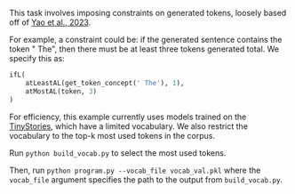 This task involves imposing constraints on generated tokens, loosely based off of [Yao et al., 2023](https://arxiv.org/abs/2307.08689).

For example, a constraint could be: if the generated sentence contains the token " The", then there must be at least three tokens generated total. We specify this as:
```python
ifL(
    atLeastAL(get_token_concept(' The'), 1),
    atMostAL(token, 3)
)
```

For efficiency, this example currently uses models trained on the [TinyStories](https://arxiv.org/pdf/2305.07759), which have a limited vocabulary. We also restrict the vocabulary to the top-k most used tokens in the corpus.

Run `python build_vocab.py` to select the most used tokens.

Then, run `python program.py --vocab_file vocab_val.pkl` where the `vocab_file` argument specifies the path to the output from `build_vocab.py`.
